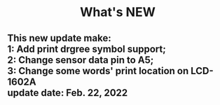 <h1 align="center">What's NEW</h1>
<h2 aligen="center">This new update make:</br>1: Add print drgree symbol support;</br>2: Change sensor data pin to A5;</br>3: Change some words' print location on LCD-1602A</br>update date: Feb. 22, 2022</h2>